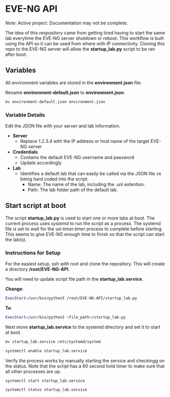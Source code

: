 # EVE-NG API

_Note_: Active project. Documentation may not be complete.

The idea of this respository came from getting tired having to start the same lab everytime the EVE-NG server shutdown or reboot. This workflow is built using the API so it can be used from where with IP connectivity. Cloning this repo to the EVE-NG server will allow the __startup_lab.py__ script to be ran after boot.

## Variables

All environment variables are stored in the __environment.json__ file.

Rename __environment-default.json__ to __environment.json__.

```bash
mv environment-default.json environment.json
```

### Variable Details

Edit the JSON file with your server and lab information.

- __Server__
  - Replace _1.2.3.4_ with the IP address or host name of the target EVE-NG server
- __Credentials__
  - Contains the default EVE-NG username and password
  - Update accordingly
- __Lab__
  - Identifies a default lab that can easily be called via the JSON file vs being hard coded into the script.
    - Name: The name of the lab, including the .unl extention.
    - Path: The lab folder path of the default lab.

## Start script at boot

The script __startup_lab.py__ is used to start one or more labs at boot. The current process uses _systemd_ to run the script as a process. The systemd file is set to wait for the _ua-timer.timer_ process to complete before starting. This seems to give EVE-NG enough time to finish so that the script can start the lab(s).

### Instructions for Setup

For the easiest setup, ssh with root and clone the repository. This will create a directory __/root/EVE-NG-API__.

You will need to update script file path in the __startup_lab.service__.

__Change__:

```bash
ExecStart=/usr/bin/python3 /root/EVE-NG-API/startup_lab.py
```

__To__:

```bash
ExecStart=/usr/bin/python3 <file_path>/startup_lab.py
```

Next move __startup_lab.service__ to the systemd directory and set it to start at boot.

```bash
mv startup_lab.service /etc/systemd/system

systemctl enable startup_lab.service
```

Verify the process works by manually starting the service and checkingg on the status. Note that the script has a 60 second hold timer to make sure that all other processes are up.

```bash
systemctl start startup_lab.service

systemctl status startup_lab.service
```
